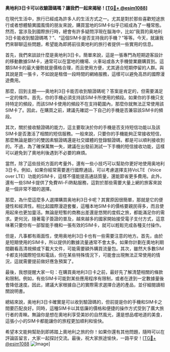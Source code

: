 **奥地利3日卡可以收驗證碼嗎？讓我們一起來揭秘！[[TG💪+ @esim1088](https://t.me/s/esim1088)]**

在現代生活中，旅行已經成為許多人的生活方式之一。尤其是對於那些喜歡短途旅行或者想體驗異國風情的朋友來說，購買當地的SIM卡似乎已經成為了一種常態。然而，當涉及到國際旅行時，總會有許多疑問浮現在腦海中，比如“我買的奥地利3日卡能收到驗證碼嗎？”、“這個SIM卡是否支持我的手機？”等等。今天，就讓我們來聊聊這些問題，希望能為即將前往奧地利的旅行者提供一些實用的信息。

首先，我們來談談什麼是奥地利3日卡。簡單來說，這是一張專門為短期遊客設計的移動數據SIM卡，通常可以在當地的機場、火車站或各大手機營業廳購買到。這類SIM卡的最大優勢就是價格合理，而且使用方便，尤其適合短期停留的人群。與其說是買一張卡，不如說是租借一段時間的網絡服務，這樣可以避免高昂的國際漫遊費用。

那麼，回到主題——奥地利3日卡能否收到驗證碼呢？答案是肯定的，但需要滿足一定的條件。首先，你的手機必須支持該SIM卡所使用的頻段。如果你的手機只支持特定的頻段，而該SIM卡使用的頻段不在支持範圍內，那麼你就無法正常使用該SIM卡了。因此，在購買之前，建議先確認一下自己的手機是否兼容該SIM卡的頻段。

其次，關於接收驗證碼的能力，這主要取決於你的手機是否支持短信功能以及該SIM卡是否激活了相關的短信服務。一般來說，只要你的手機能夠正常接收短信，那麼無論是銀行的雙因素驗證碼還是社交媒體的登錄驗證碼，都是可以順利接收到的。不過，為了確保萬無一失，建議在出發前測試一下手機的短信接收功能，這樣可以避免到了奧地利後遇到不必要的麻煩。

當然，除了這些技術方面的考量外，還有一些小技巧可以幫助你更好地使用奥地利3日卡。例如，如果你經常需要進行國際通話，可以考慮選擇支持VoLTE（Voice over LTE）功能的SIM卡，這樣不僅能提高通話質量，還能節省更多費用。此外，還有一些SIM卡提供了免費Wi-Fi熱點服務，這對於那些需要大量上網的旅客來說是一個非常不錯的選擇。

那麼，為什麼這麼多人選擇購買奥地利3日卡呢？其實原因很簡單，那就是它的便捷性和經濟性。相比起國際漫遊套餐，這種本地SIM卡的價格要親民得多，而且使用起來也更加靈活。無論是短暫的商務出差還是悠閒的度假之旅，都能滿足你的需求。更何況，隨著電子簽證的普及，越來越多的國家開始接受電子支付方式，這意味著只要你有一部智能手機和一張有效的SIM卡，就可以輕鬆完成各種支付操作。

但是，凡事都有兩面性，使用奥地利3日卡也有一些需要注意的地方。首先，由於是短期使用的SIM卡，所以提供的數據流量通常不會太多。如果你計劃在奧地利期間觀看高清視頻或下載大文件，可能需要額外購買流量包。其次，雖然大多數SIM卡都支持國際短信和電話，但在某些特殊情況下，可能會出現無法正常使用的情況，這就需要提前做好應急預案了。

最後，我想提醒大家一句：在購買奥地利3日卡之前，最好先了解清楚相關的條款和限制。例如，有些SIM卡可能對某些應用程序有限制，或者在達到一定數據量後會降低速度。因此，建議大家根據自己的實際需求選擇合適的產品，並仔細閱讀相關說明書。

總結來說，奥地利3日卡確實是可以收到驗證碼的，但前提是你的手機和SIM卡之間要匹配良好。同時，這種SIM卡以其低廉的價格和便捷的操作方式受到了廣大旅行者的青睞。無論你是想在奧地利享受美妙的自然風光，還是想品嚐地道的美食，這張小小的SIM卡都能讓你的旅程更加順利和愉快。

希望本文能夠幫助到即將踏上奧地利之旅的你！如果你還有其他問題，隨時可以在評論區留言，大家一起探討交流。最後，祝大家旅途愉快，一路平安！[[TG💪+ @esim1088](https://t.me/s/esim1088) ![Image](https://i.postimg.cc/4NQfJmqS/Snipaste-2025-05-13-00-14-12.png)]